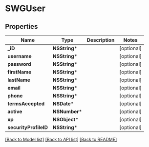 # SWGUser

## Properties
Name | Type | Description | Notes
------------ | ------------- | ------------- | -------------
**_iD** | **NSString*** |  | [optional] 
**username** | **NSString*** |  | [optional] 
**password** | **NSString*** |  | [optional] 
**firstName** | **NSString*** |  | [optional] 
**lastName** | **NSString*** |  | [optional] 
**email** | **NSString*** |  | [optional] 
**phone** | **NSString*** |  | [optional] 
**termsAccepted** | **NSDate*** |  | [optional] 
**active** | **NSNumber*** |  | [optional] 
**xp** | **NSObject*** |  | [optional] 
**securityProfileID** | **NSString*** |  | [optional] 

[[Back to Model list]](../README.md#documentation-for-models) [[Back to API list]](../README.md#documentation-for-api-endpoints) [[Back to README]](../README.md)


